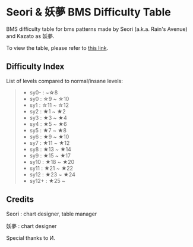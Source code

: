# Seori & 妖夢 BMS Difficulty Table
BMS difficulty table for bms patterns made by Seori (a.k.a. Rain's Avenue) and Kazato as 妖夢.

To view the table, please refer to [this link](https://seori-lee.github.io/bms-table/table.html).

## Difficulty Index
List of levels compared to normal/insane levels:
> - sy0- : ~☆8
> - sy0 : ☆9 ~ ☆10
> - sy1 : ☆11 ~ ☆12
> - sy2 : ★1 ~ ★2
> - sy3 : ★3 ~ ★4
> - sy4 : ★5 ~ ★6
> - sy5 : ★7 ~ ★8
> - sy6 : ★9 ~ ★10
> - sy7 : ★11 ~ ★12
> - sy8 : ★13 ~ ★14
> - sy9 : ★15 ~ ★17
> - sy10 : ★18 ~ ★20
> - sy11 : ★21 ~ ★22
> - sy12 : ★23 ~ ★24
> - sy12+ : ★25 ~

## Credits
Seori : chart designer, table manager

妖夢 : chart designer

Special thanks to И.
